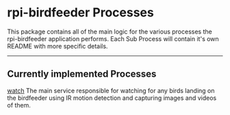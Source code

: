 # rpi-birdfeeder Processes

This package contains all of the main logic for the various processes the rpi-birdfeeder application performs. Each Sub Process will contain it's own README with more specific details.

----

## Currently implemented Processes

[watch](./watch/README.md)
The main service responsible for watching for any birds landing on the birdfeeder using IR motion detection and capturing images and videos of them.  